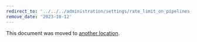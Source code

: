 ```yaml
---
redirect_to: '../../../administration/settings/rate_limit_on_pipelines_creation.md'
remove_date: '2023-10-12'
---
```


This document was moved to [another location](../../../administration/settings/rate_limit_on_pipelines_creation.md).

<!-- This redirect file can be deleted after <2023-10-12>. -->
<!-- Redirects that point to other docs in the same project expire in three months. -->
<!-- Redirects that point to docs in a different project or site (for example, link is not relative and starts with `https:`) expire in one year. -->
<!-- Before deletion, see: https://docs.gitlab.com/ee/development/documentation/redirects.html -->

